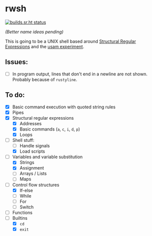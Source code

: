 # rwsh

[![builds.sr.ht status](https://builds.sr.ht/~tudor/rwsh.svg)](https://builds.sr.ht/~tudor/rwsh?)

*(Better name ideas pending)*

This is going to be a UNIX shell based around [Structural Regular Expressions][sre] and the [usam experiment][usam].

[sre]: http://doc.cat-v.org/bell_labs/structural_regexps/
[usam]: https://github.com/tudurom/usam

## Issues:

- [ ] In program output, lines that don't end in a newline are not shown. Probably because of `rustyline`.

## To do:

- [x] Basic command execution with quoted string rules
- [x] Pipes
- [x] Structural regular expressions
    - [x] Addresses
    - [x] Basic commands (`a`, `c`, `i`, `d`, `p`)
    - [x] Loops
- [ ] Shell stuff:
    - [ ] Handle signals
    - [x] Load scripts
- [ ] Variables and variable substitution
    - [x] Strings
    - [x] Assignment
    - [ ] Arrays / Lists
    - [ ] Maps
- [ ] Control flow structures
    - [x] If-else
    - [ ] While
    - [ ] For
    - [ ] Switch
- [ ] Functions
- [ ] Builtins
    - [x] `cd`
    - [x] `exit`
